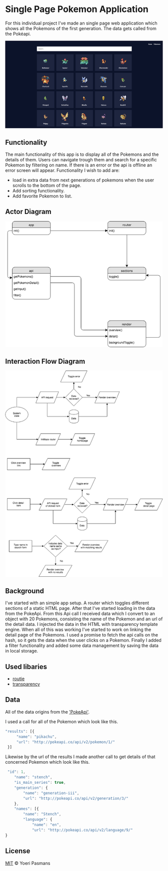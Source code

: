 # Single Page Pokemon Application

For this individual project I've made an single page web application which shows all the Pokemons of the first generation. The data gets called from the Pokéapi.

![Preview](static/img/preview.png)

## Functionality

The main functionality of this app is to display all of the Pokemons and the details of them. Users can navigate trough them and search for a specific Pokemon by filtering on name. If there is an error or the api is offline an error screen will appear. Functionality I wish to add are:

- load in extra data from next generations of pokemons when the user scrolls to the bottom of the page.
- Add sorting functionality.
- Add favorite Pokemon to list.

## Actor Diagram

![Preview](static/img/object.png)

## Interaction Flow Diagram

![Preview](static/img/interaction.png)

## Background

I've started with an simple app setup. A router which toggles different sections of a static HTML page. After that I've started loading in the data from the PokeApi. From this Api call I received data which I convert to an object with 20 Pokemons, consisting the name of the Pokemon and an url of the detail data. I injected the data in the HTML with transparency template engine. When all of this was working I've started to work on linking the detail page of the Pokemons. I used a promise to fetch the api calls on the hash, so it gets the data when the user clicks on a Pokemon. Finally I added a filter functionality and added some data management by saving the data in local storage.

## Used libaries

- [routie](https://github.com/jgallen23/routie)
- [transparency](https://github.com/leonidas/transparency)

## Data

All of the data origins from the ['PokeApi'](https://pokeapi.co/).

I used a call for all of the Pokemon which look like this.
```javascript
"results": [{
	 "name": "pikachu",
	 "url": "http://pokeapi.co/api/v2/pokemon/1/"
 }]
 ```

 Likewise by the url of the results I made another call to get details of that concerned Pokemon which look like this.

```javascript
 "id": 1,
    "name": "stench",
    "is_main_series": true,
    "generation": {
        "name": "generation-iii",
        "url": "http://pokeapi.co/api/v2/generation/3/"
    },
    "names": [{
        "name": "Stench",
        "language": {
            "name": "en",
            "url": "http://pokeapi.co/api/v2/language/9/"
}
 ```

## License

[MIT](https://opensource.org/licenses/MIT) © Yoeri Pasmans
